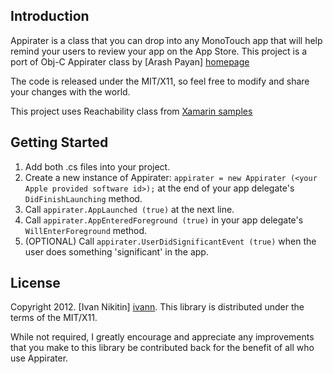 Introduction
------------
Appirater is a class that you can drop into any MonoTouch app that will help remind your users
to review your app on the App Store. This project is a port of Obj-C Appirater class by [Arash Payan] [homepage] 

The code is released under the MIT/X11, so feel free to modify and share your changes with the world.

This project uses Reachability class from [Xamarin samples][xamarin]

Getting Started
---------------
1. Add both .cs files into your project.
2. Create a new instance of Appirater: `appirater = new Appirater (<your Apple provided software id>);` at the end of your app delegate's ` DidFinishLaunching ` method.
3. Call `appirater.AppLaunched (true)` at the next line.
4. Call `appirater.AppEnteredForeground (true)` in your app delegate's `WillEnterForeground` method.
5. (OPTIONAL) Call `appirater.UserDidSignificantEvent (true)` when the user does something 'significant' in the app.

License
-------
Copyright 2012. [Ivan Nikitin] [ivann].
This library is distributed under the terms of the MIT/X11.

While not required, I greatly encourage and appreciate any improvements that you make
to this library be contributed back for the benefit of all who use Appirater.

[homepage]: http://arashpayan.com/blog/index.php/2009/09/07/presenting-appirater/
[xamarin]: https://github.com/xamarin/monotouch-samples/blob/master/ReachabilitySample/reachability.cs
[ivann]: https://www.facebook.com/nikitinivan